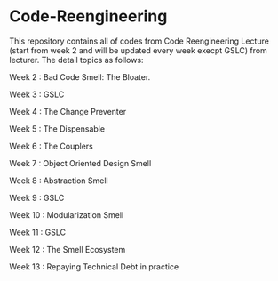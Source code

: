 # Code-Reengineering

This repository contains all of codes from Code Reengineering Lecture (start from week 2 and will be updated every week execpt GSLC) from lecturer. The detail topics as follows:

Week 2 : Bad Code Smell: The Bloater.

Week 3 : GSLC

Week 4 : The Change Preventer

Week 5 : The Dispensable

Week 6 : The Couplers

Week 7 : Object Oriented Design Smell

Week 8 : Abstraction Smell

Week 9 : GSLC

Week 10 : Modularization Smell

Week 11 : GSLC

Week 12 : The Smell Ecosystem

Week 13 : Repaying Technical Debt in practice
